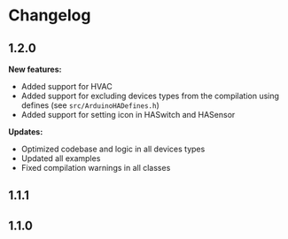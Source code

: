 # Changelog

## 1.2.0

**New features:**
* Added support for HVAC
* Added support for excluding devices types from the compilation using defines (see `src/ArduinoHADefines.h`)
* Added support for setting icon in HASwitch and HASensor

**Updates:**
* Optimized codebase and logic in all devices types
* Updated all examples
* Fixed compilation warnings in all classes

## 1.1.1

## 1.1.0
